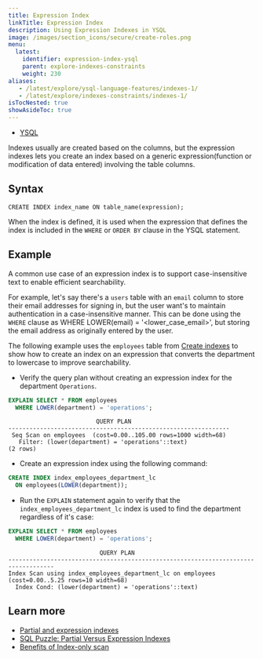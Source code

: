 ```yaml
---
title: Expression Index
linkTitle: Expression Index
description: Using Expression Indexes in YSQL
image: /images/section_icons/secure/create-roles.png
menu:
  latest:
    identifier: expression-index-ysql
    parent: explore-indexes-constraints
    weight: 230
aliases:
   - /latest/explore/ysql-language-features/indexes-1/
   - /latest/explore/indexes-constraints/indexes-1/
isTocNested: true
showAsideToc: true
---
```


<ul class="nav nav-tabs-alt nav-tabs-yb">
  <li >
    <a href="../expression-index-ysql/" class="nav-link active">
      <i class="icon-postgres" aria-hidden="true"></i>
      YSQL
    </a>
  </li>
</ul>

Indexes usually are created based on the columns, but the expression indexes lets you create an index based on a generic expression(function or modification of data entered) involving the table columns.

## Syntax

```ysql
CREATE INDEX index_name ON table_name(expression);
```

When the index is defined, it is used when the expression that defines the index is included in the `WHERE` or `ORDER BY` clause in the YSQL statement.

## Example

A common use case of an expression index is to support case-insensitive text to enable efficient searchability.

For example, let's say there's a `users` table with an `email` column to store their email addresses for signing in, but the user want's to maintain authentication in a case-insensitive manner. This can be done using the `WHERE` clause as WHERE LOWER(email) = '<lower_case_email>', but storing the email address as originally entered by the user.

The following example uses the `employees` table from [Create indexes](../../indexes-constraints/overview/#create-indexes) to show how to create an index on an expression that converts the department to lowercase to improve searchability.

- Verify the query plan without creating an expression index for the department `Operations`.

```sql
EXPLAIN SELECT * FROM employees
  WHERE LOWER(department) = 'operations';
```

```output
                         QUERY PLAN
---------------------------------------------------------------
 Seq Scan on employees  (cost=0.00..105.00 rows=1000 width=68)
   Filter: (lower(department) = 'operations'::text)
(2 rows)
```

- Create an expression index using the following command:

```sql
CREATE INDEX index_employees_department_lc
  ON employees(LOWER(department));
```

- Run the `EXPLAIN` statement again to verify that the `index_employees_department_lc` index is used to find the department regardless of it's case:

```sql
EXPLAIN SELECT * FROM employees
  WHERE LOWER(department) = 'operations';
```

```output
                          QUERY PLAN
-----------------------------------------------------------------------------------
Index Scan using index_employees_department_lc on employees  (cost=0.00..5.25 rows=10 width=68)
  Index Cond: (lower(department) = 'operations'::text)
```

## Learn more

- [Partial and expression indexes](../../json-support/jsonb-ysql/#partial-and-expression-indexes)
- [SQL Puzzle: Partial Versus Expression Indexes](https://blog.yugabyte.com/sql-puzzle-partial-versus-expression-indexes/)
- [Benefits of Index-only scan](https://blog.yugabyte.com/how-a-distributed-sql-database-boosts-secondary-index-queries-with-index-only-scan/)
